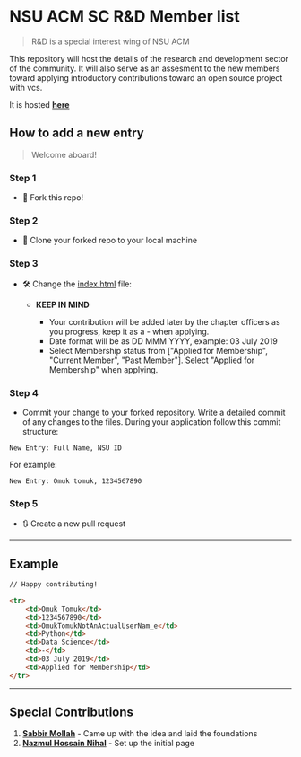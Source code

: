 # NSU ACM SC R&D Member list

> R&D is a special interest wing of NSU ACM

This repository will host the details of the research and development sector of the community. It will also serve as an assesment to the new members toward applying introductory contributions toward an open source project with vcs.

It is hosted **[here](https://nsu-acm-sc.github.io/Research-And-Development-Members/)**


## How to add a new entry

> Welcome aboard!

### Step 1

- 🍴 Fork this repo!

### Step 2
- 👯 Clone your forked repo to your local machine 

### Step 3

- 🛠 Change the [index.html](index.html) file:

    - **KEEP IN MIND**
        
        - Your contribution will be added later by the chapter officers as you progress, keep it as a - when applying.
        - Date format will be as DD MMM YYYY, example: 03 July 2019
        - Select Membership status from ["Applied for Membership", "Current Member", "Past Member"]. Select "Applied for Membership" when applying.
    

### Step 4

- Commit your change to your forked repository. Write a detailed commit of any changes to the files. During your application follow this commit structure:

```
New Entry: Full Name, NSU ID
``` 
For example:
```
New Entry: Omuk tomuk, 1234567890
```

### Step 5

- 🔃 Create a new pull request

---


## Example

```html
// Happy contributing!

<tr>
	<td>Omuk Tomuk</td>
	<td>1234567890</td>
	<td>OmukTomukNotAnActualUserNam_e</td>
	<td>Python</td>
	<td>Data Science</td>
	<td>-</td>
	<td>03 July 2019</td>
	<td>Applied for Membership</td>
</tr>
```

---
## Special Contributions
1. **[Sabbir Mollah](https://github.com/SabbirMollah)** - Came up with the idea and laid the foundations
2. **[Nazmul Hossain Nihal](https://github.com/nazmulhossainnihal)** - Set up the initial page
